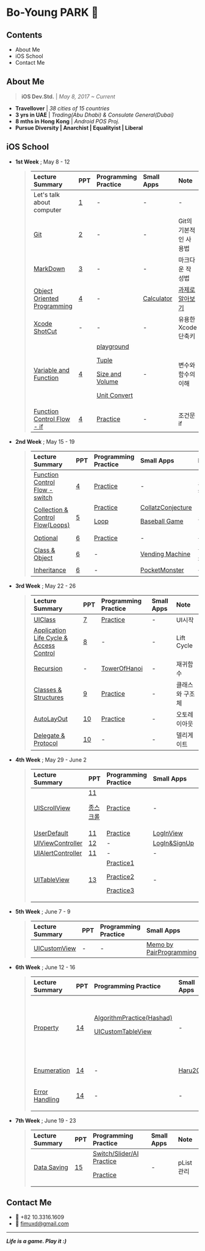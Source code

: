 # Bo-Young PARK  

## Contents

- About Me
- iOS School
- Contact Me

## About Me

> **iOS Dev.Std.** | *May 8, 2017 ~ Current*

- **Travellover** | *38 cities of  15 countries*
- **3 yrs in UAE** | *Trading(Abu Dhabi) & Consulate General(Dubai)*
- **8 mths in Hong Kong** | *Android POS Proj.*
- **Pursue Diversity | Anarchist | Equalityist | Liberal** 


## iOS School

- **1st Week** ; May 8 - 12

	> | Lecture Summary | PPT | Programming Practice | Small Apps | Note |
	> | :--- | :--- | :--- | :--- | :--- |
	> | Let's talk about computer | [1](https://github.com/fimuxd/iOS_Campus/blob/master/A_LectureSummary/170508/강의자료1_170508.pdf) | - | - | - |
	> | [Git](https://github.com/fimuxd/iOS_Campus/tree/master/A_LectureSummary/170509) | [2](https://github.com/fimuxd/iOS_Campus/blob/master/A_LectureSummary/170509/강의자료2_170509.pdf) | - | - | Git의 기본적인 사용법
	> | [MarkDown](https://github.com/fimuxd/iOS_Campus/tree/master/A_LectureSummary/170510/MarkDown) | [3](https://github.com/fimuxd/iOS_Campus/blob/master/A_LectureSummary/170510/MarkDown/MarkdownSample/markdown-wingman.pdf) | - | - | 마크다운 작성법
	> | [Object Oriented Programming](https://github.com/fimuxd/iOS_Campus/tree/master/A_LectureSummary/170510/ObjectOrientedProgramming) | [4](https://github.com/fimuxd/iOS_Campus/blob/master/A_LectureSummary/170510/0510-12.pdf) | - | [Calculator](https://github.com/fimuxd/iOS_Campus/tree/master/B_Project/170510_Calculator%20Practice) | [과제로 알아보기](https://github.com/fimuxd/iOS_Campus/blob/master/A_LectureSummary/170510/ObjectOrientedProgramming/객체지향형%20프로그래밍_170510/Task_170510) | 
	> | [Xcode ShotCut](https://github.com/fimuxd/iOS_Campus/tree/master/A_LectureSummary/170510/XcodeShotCut) | - |- | - | 유용한 Xcode 단축키 |
	> | [Variable and Function](https://github.com/fimuxd/iOS_Campus/tree/master/A_LectureSummary/170511) | [4](https://github.com/fimuxd/iOS_Campus/blob/master/A_LectureSummary/170510/0510-12.pdf) | [playground](https://github.com/fimuxd/iOS_Campus/blob/master/A_LectureSummary/170511/MyPlayground.playground/Contents.swift)<p>[Tuple](https://github.com/fimuxd/iOS_Campus/blob/master/B_Programming%20Practice/Practice%20by%20Xcode%20Project/Practice_170515.playground/Contents.swift)<p>[Size and Volume](https://github.com/fimuxd/iOS_Campus/blob/master/C_Task/함수연습_170512/ShapePractice.playground/Contents.swift)<p>[Unit Convert](https://github.com/fimuxd/iOS_Campus/blob/master/C_Task/함수연습_170512/Toolbox.playground/Contents.swift) | - | 변수와 함수의 이해 |
	> | [Function Control Flow - if](https://github.com/fimuxd/iOS_Campus/tree/master/A_LectureSummary/170512) | [4](https://github.com/fimuxd/iOS_Campus/blob/master/A_LectureSummary/170510/0510-12.pdf) | [Practice](https://github.com/fimuxd/iOS_Campus/blob/master/B_Programming%20Practice/Practice%20by%20Xcode%20Project/FunctionPractice/FunctionPractice/ViewController.swift) | - | 조건문 if |

- **2nd Week** ; May 15 - 19

	> | Lecture Summary | PPT | Programming Practice | Small Apps | Note |
	> | :--- | :--- | :--- | :--- | :--- |
	> | [Function Control Flow - switch](https://github.com/fimuxd/iOS_Campus/tree/master/A_LectureSummary/170515) | [4](https://github.com/fimuxd/iOS_Campus/blob/master/A_LectureSummary/170510/0510-12.pdf) | [Practice](https://github.com/fimuxd/iOS_Campus/blob/master/A_LectureSummary/170515/MyPlayground.playground/Contents.swift)| - | 조건문 switch |
	> | [Collection & Control Flow(Loops)](https://github.com/fimuxd/iOS_Campus/tree/master/A_LectureSummary/170516) | [5](https://github.com/fimuxd/iOS_Campus/blob/master/A_LectureSummary/170516/0516.pdf) | [Practice](https://github.com/fimuxd/iOS_Campus/blob/master/B_Programming%20Practice/Practice%20by%20Xcode%20Project/Collection/Collection/ViewController.swift)<p>[Loop](https://github.com/fimuxd/iOS_Campus/blob/master/B_Programming%20Practice/Practice%20by%20Xcode%20Project/SelfStudy(Loops)/SelfStudy(Loops)/ViewController.swift) | [CollatzConjecture](https://github.com/fimuxd/iOS_Campus/blob/master/B_Programming%20Practice/Practice%20by%20Xcode%20Project/CollatzConjecture/CollatzConjecture/ViewController.swift)<p>[Baseball Game](https://github.com/fimuxd/iOS_Campus/tree/master/A_LectureSummary/170523/BaseBall) | 조합 |
	> | [Optional](https://github.com/fimuxd/iOS_Campus/tree/master/A_LectureSummary/170517/Optional) | [6](https://github.com/fimuxd/iOS_Campus/blob/master/A_LectureSummary/170517/0517.pdf) | [Practice](https://github.com/fimuxd/iOS_Campus/blob/master/B_Programming%20Practice/Practice%20by%20Xcode%20Project/OptionalPractice/OptionalPractice/ViewController.swift) | - | 옵셔널 |
	> | [Class & Object](https://github.com/fimuxd/iOS_Campus/tree/master/A_LectureSummary/170517/Class%20and%20Object) | [6](https://github.com/fimuxd/iOS_Campus/blob/master/A_LectureSummary/170517/0517.pdf) | - | [Vending Machine](https://github.com/fimuxd/iOS_Campus/blob/master/A_LectureSummary/170517/Class%20and%20Object/VendingMachine/VendingMachine/ViewController.swift) | 클래스와 객체 |
	> | [Inheritance](https://github.com/fimuxd/iOS_Campus/tree/master/A_LectureSummary/170518) | [6](https://github.com/fimuxd/iOS_Campus/blob/master/A_LectureSummary/170517/0517.pdf) | - | [PocketMonster](https://github.com/fimuxd/iOS_Campus/tree/master/A_LectureSummary/170517/Class%20and%20Object/PocketMonster/PocketMonster) | 상속 |

- **3rd Week** ; May 22 - 26

	> | Lecture Summary | PPT | Programming Practice | Small Apps | Note |
	> | :--- | :--- | :--- | :--- | :--- |
	> | [UIClass](https://github.com/fimuxd/iOS_Campus/tree/master/A_LectureSummary/170522) | [7](https://github.com/fimuxd/iOS_Campus/blob/master/A_LectureSummary/170522/0522-23.pdf) | [Practice](https://stackoverflow.com/questions/27652227/text-view-placeholder-swift) | - | UI시작 |
	> | [Application Life Cycle & Access Control](https://github.com/fimuxd/iOS_Campus/tree/master/A_LectureSummary/170523) | [8](https://github.com/fimuxd/iOS_Campus/blob/master/A_LectureSummary/170523/0522.pdf) | - | - | Lift Cycle |
	> | [Recursion](https://github.com/fimuxd/iOS_Campus/tree/master/A_LectureSummary/170524/Recursion) | - | [TowerOfHanoi](https://github.com/fimuxd/iOS_Campus/blob/master/B_Programming%20Practice/Practice%20by%20Xcode%20Project/RecursionPractice/RecursionPractice/ViewController.swift) | - | 재귀함수 | 
	> | [Classes & Structures](https://github.com/fimuxd/iOS_Campus/tree/master/A_LectureSummary/170524/Classes%20and%20Structures) | [9](https://github.com/fimuxd/iOS_Campus/blob/master/A_LectureSummary/170524/0524.pdf) | [Practice](https://github.com/fimuxd/iOS_Campus/blob/master/B_Programming%20Practice/Practice%20by%20Xcode%20Project/ClassesAndStructuresPractice/ClassesAndStructuresPractice/ViewController.swift) | - | 클래스와 구조체 |
	> | [AutoLayOut](https://github.com/fimuxd/iOS_Campus/tree/master/A_LectureSummary/170525) | [10](https://github.com/fimuxd/iOS_Campus/blob/master/A_LectureSummary/170525/0525-26.pdf) | [Practice](https://github.com/fimuxd/iOS_Campus/blob/master/B_Programming%20Practice/Practice%20by%20Xcode%20Project/AutoLayout/AutoLayout/ViewController.swift) | - | 오토레이아웃 |
	> | [Delegate & Protocol](https://github.com/fimuxd/iOS_Campus/tree/master/A_LectureSummary/170526) | [10](https://github.com/fimuxd/iOS_Campus/blob/master/A_LectureSummary/170525/0525-26.pdf) | - | - | 델리게이트 |
	
- **4th Week** ; May 29 - June 2

	> | Lecture Summary | PPT | Programming Practice | Small Apps | Note |
	> | :--- | :--- | :--- | :--- | :--- |
	> | [UIScrollView](https://github.com/fimuxd/iOS_Campus/tree/master/A_LectureSummary/170529/UIScrollView) | [11](https://github.com/fimuxd/iOS_Campus/blob/master/A_LectureSummary/170529/0529-30.pdf)<p>[종스크롤](https://github.com/fimuxd/iOS_Campus/blob/master/A_LectureSummary/170529/UIScrollView/종스크롤.pdf) | [Practice](https://github.com/fimuxd/iOS_Campus/blob/master/B_Programming%20Practice/Practice%20by%20Xcode%20Project/UIScrollViewPractice/UIScrollViewPractice/ViewController.swift) | - | 스크롤뷰 |
	> | [UserDefault](https://github.com/fimuxd/iOS_Campus/tree/master/A_LectureSummary/170530/UserDefault) | [11](https://github.com/fimuxd/iOS_Campus/blob/master/A_LectureSummary/170529/0529-30.pdf) | [Practice](https://github.com/fimuxd/iOS_Campus/blob/master/B_Programming%20Practice/Practice%20by%20Xcode%20Project/UserDefaults/UserDefaults/ViewController.swift) | [LogInView](https://github.com/fimuxd/iOS_Campus/blob/master/B_Programming%20Practice/Practice%20by%20Xcode%20Project/LogInCoverPractice/LogInCoverPractice/ViewController.swift) | - |
	> | [UIViewController](https://github.com/fimuxd/iOS_Campus/tree/master/A_LectureSummary/170530/UIViewController%20and%20UIAlertControl) | [12](https://github.com/fimuxd/iOS_Campus/blob/master/A_LectureSummary/170530/0530.pdf) | - | [LogIn&SignUp](https://github.com/fimuxd/iOS_Campus/tree/master/B_Programming%20Practice/Small%20Apps/LogInAndSignUpPractice) | - |
	> | [UIAlertController](https://github.com/fimuxd/iOS_Campus/tree/master/A_LectureSummary/170601) | [11](https://github.com/fimuxd/iOS_Campus/blob/master/A_LectureSummary/170529/0529-30.pdf) | - | - | - |
	> | [UITableView](https://github.com/fimuxd/iOS_Campus/tree/master/A_LectureSummary/170602) | [13](https://github.com/fimuxd/iOS_Campus/blob/master/A_LectureSummary/170602/0531%20.pdf) | [Practice1](https://github.com/fimuxd/iOS_Campus/tree/master/B_Programming%20Practice/Practice%20by%20Xcode%20Project/UITableViewPractice/UITableViewPractice)<p>[Practice2](https://github.com/fimuxd/iOS_Campus/tree/master/B_Programming%20Practice/Practice%20by%20Xcode%20Project/TableViewPractice2/TableViewPractice2)<p>[Practice3](https://github.com/fimuxd/iOS_Campus/tree/master/B_Programming%20Practice/Practice%20by%20Xcode%20Project/UITableViewPractice3/UITableViewPractice3) | - | [과제로 알아보기](https://github.com/fimuxd/iOS_Campus/blob/master/A_LectureSummary/170613/UITableView.md) |
	
- **5th Week** ; June 7 - 9

	> | Lecture Summary | PPT | Programming Practice | Small Apps | Note |
	> | :--- | :--- | :--- | :--- | :--- |
	> | [UICustomView](https://github.com/fimuxd/iOS_Campus/tree/master/A_LectureSummary/170608) | - | - | [Memo by PairProgramming](https://github.com/fimuxd/iOS_Campus/tree/master/B_Programming%20Practice/Small%20Apps/PairMemo) | - |

- **6th Week** ; June 12 - 16

	> | Lecture Summary | PPT | Programming Practice | Small Apps | Note |
	> | :--- | :--- | :--- | :--- | :--- |
	> | [Property](https://github.com/fimuxd/iOS_Campus/tree/master/A_LectureSummary/170613) | [14](https://github.com/fimuxd/iOS_Campus/blob/master/A_LectureSummary/170613/0613.pdf) | [AlgorithmPractice(Hashad)](https://github.com/fimuxd/iOS_Campus/blob/master/B_Programming%20Practice/Practice%20by%20Xcode%20Project/FunctionPractice_170612/FunctionPractice_170612/ViewController.swift)<p>[UICustomTableView](https://github.com/fimuxd/iOS_Campus/tree/master/B_Programming%20Practice/Practice%20by%20Xcode%20Project/UITableViewPractice4) | - | Swift 언어의 꽃 또는 넘어야 할 큰 산 |
	> | [Enumeration](https://github.com/fimuxd/iOS_Campus/tree/master/A_LectureSummary/170614) | [14](https://github.com/fimuxd/iOS_Campus/blob/master/A_LectureSummary/170613/0613.pdf) | - | [Haru200](https://github.com/fimuxd/iOS_Campus/tree/master/B_Programming%20Practice/Small%20Apps/Haru200) | 열거형 |
	> | [Error Handling](https://github.com/fimuxd/iOS_Campus/tree/master/A_LectureSummary/170616) | [14](https://github.com/fimuxd/iOS_Campus/blob/master/A_LectureSummary/170613/0613.pdf) | - | - | 좀 더 보완할 것 |

- **7th Week** ; June 19 - 23
	> | Lecture Summary | PPT | Programming Practice | Small Apps | Note |
	> | :--- | :--- | :--- | :--- | :--- |
	> | [Data Saving](https://github.com/fimuxd/iOS_Campus/tree/master/A_LectureSummary/170619) | [15](https://github.com/fimuxd/iOS_Campus/blob/master/A_LectureSummary/170619/0619.pdf) | [Switch/Slider/AI Practice](https://github.com/fimuxd/iOS_Campus/blob/master/B_Programming%20Practice/Practice%20by%20Xcode%20Project/ActivityIndicatorPractice/ActivityIndicatorPractice/ViewController.swift)<p>[Practice](https://github.com/fimuxd/iOS_Campus/blob/master/B_Programming%20Practice/Practice%20by%20Xcode%20Project/pListPractice/pListPractice/ViewController.swift) | - | pList 관리 |
	
	
## Contact Me
- 📱 +82 10.3316.1609
- 📧 fimuxd@gmail.com


***
***Life is a game. Play it :)***
